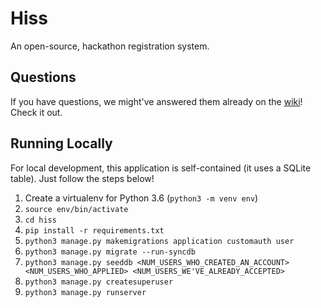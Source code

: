 # Hiss

An open-source, hackathon registration system.

## Questions

If you have questions, we might've answered them already on the [wiki](https://github.com/tamuhack-org/Ouroboros/wiki)! Check it out.

## Running Locally

For local development, this application is self-contained (it uses a SQLite table). Just follow the steps below!

1. Create a virtualenv for Python 3.6 (`python3 -m venv env`)
2. `source env/bin/activate`
2. `cd hiss`
3. `pip install -r requirements.txt`
4. `python3 manage.py makemigrations application customauth user`
5. `python3 manage.py migrate --run-syncdb`
6. `python3 manage.py seeddb <NUM_USERS_WHO_CREATED_AN_ACCOUNT> <NUM_USERS_WHO_APPLIED> <NUM_USERS_WE'VE_ALREADY_ACCEPTED>`
6. `python3 manage.py createsuperuser`
7. `python3 manage.py runserver`

